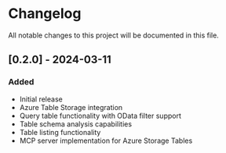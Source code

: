 # Changelog

All notable changes to this project will be documented in this file.

## [0.2.0] - 2024-03-11

### Added
- Initial release
- Azure Table Storage integration
- Query table functionality with OData filter support
- Table schema analysis capabilities
- Table listing functionality
- MCP server implementation for Azure Storage Tables
